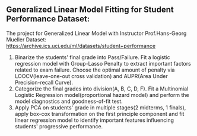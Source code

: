 ## Generalized Linear Model Fitting for Student Performance Dataset:
The project for Generalized Linear Model with Instructor Prof.Hans-Georg Mueller
Dataset: https://archive.ics.uci.edu/ml/datasets/student+performance
1. Binarize the students' final grade into Pass/Failure. Fit a logistic regression model with Group-Lasso Penalty to extract important factors related to exam failure. Choose the optimal amount of penalty via LOOCV(leave-one-out cross validation) and AUPR(Area Under Precision-recall Curve). 
2. Categorize the final grades into division(A, B, C, D, F). Fit a Multinomial Logistic Regression model(proportional hazard model) and perform the model diagnostics and goodness-of-fit test.
3. Apply PCA on students' grade in multiple stages(2 midterms, 1 finals), apply box-cox transformation on the first principle component and fit linear regression model to identify important features influencing students' progressive performance.
